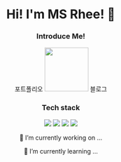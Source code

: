 <h1 align='center'>Hi! I'm MS Rhee! 👋</h1>

<h3 align='center'>Introduce Me! </h3>
<div align='center'>
<span>포트폴리오</span>
<a href="https://www.linkedin.com/in/ms-rhee/" target="_blank"><img src="https://img.shields.io/badge/LinkedIn-0A66C2?style=flat-square&logo=LinkedIn&logoColor=white" width='100px'/></a>
<span>블로그</span>
</div>

<div align='center'>
<h3>Tech stack</h3>
<img src="https://img.shields.io/badge/Python-3776AB?style=flat-square&logo=Python&logoColor=white"/>
<img src="https://img.shields.io/badge/JavaScript-F7DF1E?style=flat-square&logo=JavaScript&logoColor=black"/>
<img src="https://img.shields.io/badge/React-61DAFB?style=flat-square&logo=React&logoColor=black"/>
<img src="https://img.shields.io/badge/Django-092E20?style=flat-square&logo=Django&logoColor=white"/>


<p> 🔭 I’m currently working on ... </p>
<p> 🌱 I’m currently learning ...</p>
<!-- - 👯 I’m looking to collaborate on ...
- 🤔 I’m looking for help with ...
- 💬 Ask me about ...
- 📫 How to reach me: ...
- 😄 Pronouns: ...
- ⚡ Fun fact: ... -->
